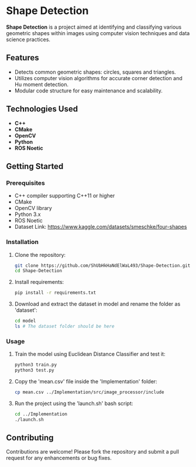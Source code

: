 # Shape Detection

**Shape Detection** is a project aimed at identifying and classifying various geometric shapes within images using computer vision techniques and data science practices.

## Features

- Detects common geometric shapes: circles, squares and triangles.
- Utilizes computer vision algorithms for accurate corner detection and Hu moment detection.
- Modular code structure for easy maintenance and scalability.

## Technologies Used

- **C++**
- **CMake**
- **OpenCV**
- **Python**
- **ROS Noetic**

## Getting Started

### Prerequisites

- C++ compiler supporting C++11 or higher
- CMake
- OpenCV library
- Python 3.x
- ROS Noetic
- Dataset Link: https://www.kaggle.com/datasets/smeschke/four-shapes

### Installation

1. Clone the repository:
   ```bash
   git clone https://github.com/ShUbHkHaNdElWaL493/Shape-Detection.git
   cd Shape-Detection
   ```

2. Install requirements:
   ```bash
   pip install -r requirements.txt
   ```

3. Download and extract the dataset in model and rename the folder as 'dataset':
   ```bash
   cd model
   ls # The dataset folder should be here
   ```

### Usage

1. Train the model using Euclidean Distance Classifier and test it:
   ```bash
   python3 train.py
   python3 test.py
   ```

2. Copy the 'mean.csv' file inside the 'Implementation' folder:
   ```bash
   cp mean.csv ../Implementation/src/image_processor/include
   ```

2. Run the project using the 'launch.sh' bash script:
   ```bash
   cd ../Implementation
   ./launch.sh
   ```

## Contributing

Contributions are welcome! Please fork the repository and submit a pull request for any enhancements or bug fixes.